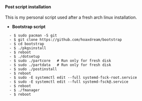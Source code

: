 #### Post script installation

This is my personal script used after a fresh arch linux installation.

- **Bootstrap script**
```
  - $ sudo pacman -S git
  - $ git clone https://github.com/hoaxdream/bootstrap
  - $ cd bootstrap
  - $ ./pkgsinstall
  - $ reboot
  - $ ./dotsetup
  - $ sudo ./partcore   # Run only for fresh disk
  - $ sudo ./partdata   # Run only for fresh disk
  - $ sudo ./postinstall
  - $ reboot
  - $ sudo -E systemctl edit --full systemd-fsck-root.service
  - $ sudo -E systemctl edit --full systemd-fsck@.service
  - $ reboot
  - $ ./fmanager
  - $ reboot
```
